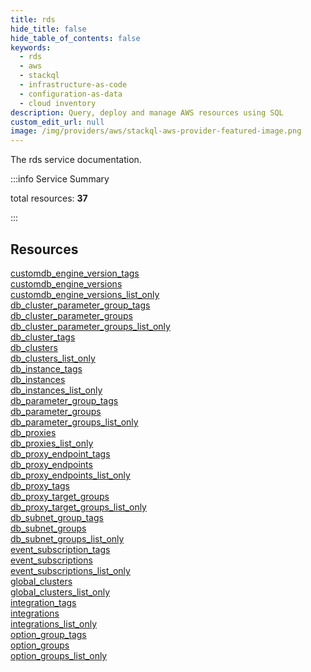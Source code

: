 ```yaml
---
title: rds
hide_title: false
hide_table_of_contents: false
keywords:
  - rds
  - aws
  - stackql
  - infrastructure-as-code
  - configuration-as-data
  - cloud inventory
description: Query, deploy and manage AWS resources using SQL
custom_edit_url: null
image: /img/providers/aws/stackql-aws-provider-featured-image.png
---
```


The rds service documentation.

:::info Service Summary

<div class="row">
<div class="providerDocColumn">
<span>total resources:&nbsp;<b>37</b></span><br />
</div>
</div>

:::

## Resources
<div class="row">
<div class="providerDocColumn">
<a href="/providers/aws/rds/customdb_engine_version_tags/">customdb_engine_version_tags</a><br />
<a href="/providers/aws/rds/customdb_engine_versions/">customdb_engine_versions</a><br />
<a href="/providers/aws/rds/customdb_engine_versions_list_only/">customdb_engine_versions_list_only</a><br />
<a href="/providers/aws/rds/db_cluster_parameter_group_tags/">db_cluster_parameter_group_tags</a><br />
<a href="/providers/aws/rds/db_cluster_parameter_groups/">db_cluster_parameter_groups</a><br />
<a href="/providers/aws/rds/db_cluster_parameter_groups_list_only/">db_cluster_parameter_groups_list_only</a><br />
<a href="/providers/aws/rds/db_cluster_tags/">db_cluster_tags</a><br />
<a href="/providers/aws/rds/db_clusters/">db_clusters</a><br />
<a href="/providers/aws/rds/db_clusters_list_only/">db_clusters_list_only</a><br />
<a href="/providers/aws/rds/db_instance_tags/">db_instance_tags</a><br />
<a href="/providers/aws/rds/db_instances/">db_instances</a><br />
<a href="/providers/aws/rds/db_instances_list_only/">db_instances_list_only</a><br />
<a href="/providers/aws/rds/db_parameter_group_tags/">db_parameter_group_tags</a><br />
<a href="/providers/aws/rds/db_parameter_groups/">db_parameter_groups</a><br />
<a href="/providers/aws/rds/db_parameter_groups_list_only/">db_parameter_groups_list_only</a><br />
<a href="/providers/aws/rds/db_proxies/">db_proxies</a><br />
<a href="/providers/aws/rds/db_proxies_list_only/">db_proxies_list_only</a><br />
<a href="/providers/aws/rds/db_proxy_endpoint_tags/">db_proxy_endpoint_tags</a><br />
<a href="/providers/aws/rds/db_proxy_endpoints/">db_proxy_endpoints</a>
</div>
<div class="providerDocColumn">
<a href="/providers/aws/rds/db_proxy_endpoints_list_only/">db_proxy_endpoints_list_only</a><br />
<a href="/providers/aws/rds/db_proxy_tags/">db_proxy_tags</a><br />
<a href="/providers/aws/rds/db_proxy_target_groups/">db_proxy_target_groups</a><br />
<a href="/providers/aws/rds/db_proxy_target_groups_list_only/">db_proxy_target_groups_list_only</a><br />
<a href="/providers/aws/rds/db_subnet_group_tags/">db_subnet_group_tags</a><br />
<a href="/providers/aws/rds/db_subnet_groups/">db_subnet_groups</a><br />
<a href="/providers/aws/rds/db_subnet_groups_list_only/">db_subnet_groups_list_only</a><br />
<a href="/providers/aws/rds/event_subscription_tags/">event_subscription_tags</a><br />
<a href="/providers/aws/rds/event_subscriptions/">event_subscriptions</a><br />
<a href="/providers/aws/rds/event_subscriptions_list_only/">event_subscriptions_list_only</a><br />
<a href="/providers/aws/rds/global_clusters/">global_clusters</a><br />
<a href="/providers/aws/rds/global_clusters_list_only/">global_clusters_list_only</a><br />
<a href="/providers/aws/rds/integration_tags/">integration_tags</a><br />
<a href="/providers/aws/rds/integrations/">integrations</a><br />
<a href="/providers/aws/rds/integrations_list_only/">integrations_list_only</a><br />
<a href="/providers/aws/rds/option_group_tags/">option_group_tags</a><br />
<a href="/providers/aws/rds/option_groups/">option_groups</a><br />
<a href="/providers/aws/rds/option_groups_list_only/">option_groups_list_only</a>
</div>
</div>